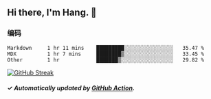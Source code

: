 ## Hi there, I'm Hang. 👋

### 编码

<!--START_SECTION:waka-->

```text
Markdown     1 hr 11 mins    █████████░░░░░░░░░░░░░░░░   35.47 %
MDX          1 hr 7 mins     ████████▒░░░░░░░░░░░░░░░░   33.45 %
Other        1 hr            ███████▒░░░░░░░░░░░░░░░░░   29.82 %
```

<!--END_SECTION:waka-->

[![GitHub Streak](https://github-readme-streak-stats.herokuapp.com?user=huhuhang&hide_border=true&date_format=%5BY.%5Dn.j)](https://git.io/streak-stats)

##### ✓ Automatically updated by [GitHub Action](https://github.com/huhuhang/huhuhang/actions).
